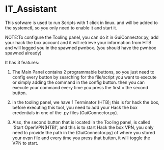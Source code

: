 # IT_Assistant
This sofware is used to run Scripts with 1 click in linux. and will be added to the systemctl, so you only need to enable it and start it.


NOTE:To configure the Tooling panel, you can do it in GuiConnector.py, add your hack the box account and it will retrieve your information from HTB and will logged you in the spawned pwnbox. (you should have the pwnbox spawned already)

It has 3 features:

1. The Main Panel contains 2 programmable buttons, so you just need to config every button by searching for the file/script you want to execute or simply adding the command in the config button. then you can execute your command every time you press the first o the second button.

2. in the tooling panel, we have 1 Terminator (HTB); this is for hack the box, before executing this tool, you need to add your Hack the box credentials in one of the .py files (GuiConnector.py).

3. Also, the second button that is located in the Tooling panel, is called 'Start OpenVPN(HTB)', and this is to start Hack the box VPN, you only need to provide the path in the (GuiConnector.py) of where you stored your ovpn file and every time you press that button, it will toggle the VPN to start.
